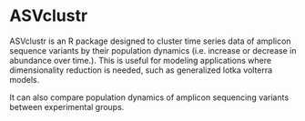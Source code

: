 # ASVclustr
ASVclustr is an R package designed to cluster time series data of amplicon sequence variants by their population dynamics (i.e. increase or decrease in
abundance over time.). This is useful for modeling applications where dimensionality reduction is needed, such as generalized lotka volterra models.

It can also compare population dynamics of amplicon sequencing variants between experimental groups.
